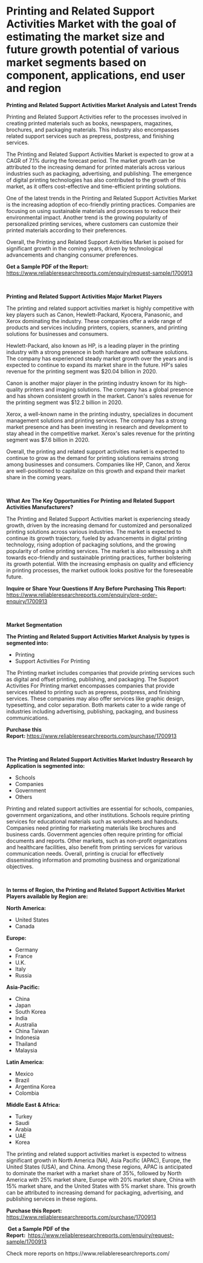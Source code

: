 <p><h1>Printing and Related Support Activities Market with the goal of estimating the market size and future growth potential of various market segments based on component, applications, end user and region</h1></p><p><strong>Printing and Related Support Activities Market Analysis and Latest Trends</strong></p>
<p><p>Printing and Related Support Activities refer to the processes involved in creating printed materials such as books, newspapers, magazines, brochures, and packaging materials. This industry also encompasses related support services such as prepress, postpress, and finishing services.</p><p>The Printing and Related Support Activities Market is expected to grow at a CAGR of 7.1% during the forecast period. The market growth can be attributed to the increasing demand for printed materials across various industries such as packaging, advertising, and publishing. The emergence of digital printing technologies has also contributed to the growth of this market, as it offers cost-effective and time-efficient printing solutions.</p><p>One of the latest trends in the Printing and Related Support Activities Market is the increasing adoption of eco-friendly printing practices. Companies are focusing on using sustainable materials and processes to reduce their environmental impact. Another trend is the growing popularity of personalized printing services, where customers can customize their printed materials according to their preferences.</p><p>Overall, the Printing and Related Support Activities Market is poised for significant growth in the coming years, driven by technological advancements and changing consumer preferences.</p></p>
<p><strong>Get a Sample PDF of the Report:&nbsp;</strong> <a href="https://www.reliableresearchreports.com/enquiry/request-sample/1700913">https://www.reliableresearchreports.com/enquiry/request-sample/1700913</a></p>
<p>&nbsp;</p>
<p><strong>Printing and Related Support Activities Major Market Players</strong></p>
<p><p>The printing and related support activities market is highly competitive with key players such as Canon, Hewlett-Packard, Kyocera, Panasonic, and Xerox dominating the industry. These companies offer a wide range of products and services including printers, copiers, scanners, and printing solutions for businesses and consumers.</p><p>Hewlett-Packard, also known as HP, is a leading player in the printing industry with a strong presence in both hardware and software solutions. The company has experienced steady market growth over the years and is expected to continue to expand its market share in the future. HP's sales revenue for the printing segment was $20.04 billion in 2020.</p><p>Canon is another major player in the printing industry known for its high-quality printers and imaging solutions. The company has a global presence and has shown consistent growth in the market. Canon's sales revenue for the printing segment was $12.2 billion in 2020.</p><p>Xerox, a well-known name in the printing industry, specializes in document management solutions and printing services. The company has a strong market presence and has been investing in research and development to stay ahead in the competitive market. Xerox's sales revenue for the printing segment was $7.6 billion in 2020.</p><p>Overall, the printing and related support activities market is expected to continue to grow as the demand for printing solutions remains strong among businesses and consumers. Companies like HP, Canon, and Xerox are well-positioned to capitalize on this growth and expand their market share in the coming years.</p></p>
<p>&nbsp;</p>
<p><strong>What Are The Key Opportunities For Printing and Related Support Activities Manufacturers?</strong></p>
<p><p>The Printing and Related Support Activities market is experiencing steady growth, driven by the increasing demand for customized and personalized printing solutions across various industries. The market is expected to continue its growth trajectory, fueled by advancements in digital printing technology, rising adoption of packaging solutions, and the growing popularity of online printing services. The market is also witnessing a shift towards eco-friendly and sustainable printing practices, further bolstering its growth potential. With the increasing emphasis on quality and efficiency in printing processes, the market outlook looks positive for the foreseeable future.</p></p>
<p><strong>Inquire or Share Your Questions If Any Before Purchasing This Report:</strong> <a href="https://www.reliableresearchreports.com/enquiry/pre-order-enquiry/1700913">https://www.reliableresearchreports.com/enquiry/pre-order-enquiry/1700913</a></p>
<p>&nbsp;</p>
<p><strong>Market Segmentation</strong></p>
<p><strong>The Printing and Related Support Activities Market Analysis by types is segmented into:</strong></p>
<p><ul><li>Printing</li><li>Support Activities For Printing</li></ul></p>
<p><p>The Printing market includes companies that provide printing services such as digital and offset printing, publishing, and packaging. The Support Activities For Printing market encompasses companies that provide services related to printing such as prepress, postpress, and finishing services. These companies may also offer services like graphic design, typesetting, and color separation. Both markets cater to a wide range of industries including advertising, publishing, packaging, and business communications.</p></p>
<p><strong>Purchase this Report:&nbsp;</strong><a href="https://www.reliableresearchreports.com/purchase/1700913">https://www.reliableresearchreports.com/purchase/1700913</a></p>
<p>&nbsp;</p>
<p><strong>The Printing and Related Support Activities Market Industry Research by Application is segmented into:</strong></p>
<p><ul><li>Schools</li><li>Companies</li><li>Government</li><li>Others</li></ul></p>
<p><p>Printing and related support activities are essential for schools, companies, government organizations, and other institutions. Schools require printing services for educational materials such as worksheets and handouts. Companies need printing for marketing materials like brochures and business cards. Government agencies often require printing for official documents and reports. Other markets, such as non-profit organizations and healthcare facilities, also benefit from printing services for various communication needs. Overall, printing is crucial for effectively disseminating information and promoting business and organizational objectives.</p></p>
<p>&nbsp;</p>
<p><strong>In terms of Region, the Printing and Related Support Activities Market Players available by Region are:</strong></p>
<p>
    <p> <strong> North America: </strong>
        <ul>
            <li>United States</li>
            <li>Canada</li>
        </ul>
        </p> 
    <p> <strong> Europe: </strong>
        <ul>
            <li>Germany</li>
            <li>France</li>
            <li>U.K.</li>
            <li>Italy</li>
            <li>Russia</li>
        </ul>
        </p> 
    <p> <strong> Asia-Pacific: </strong>
        <ul>
            <li>China</li>
            <li>Japan</li>
            <li>South Korea</li>
            <li>India</li>
            <li>Australia</li>
            <li>China Taiwan</li>
            <li>Indonesia</li>
            <li>Thailand</li>
            <li>Malaysia</li>
        </ul>
        </p> 
    <p> <strong> Latin America: </strong>
        <ul>
            <li>Mexico</li>
            <li>Brazil</li>
            <li>Argentina Korea</li>
            <li>Colombia</li>
        </ul>
        </p> 
    <p> <strong> Middle East & Africa: </strong>
        <ul>
            <li>Turkey</li>
            <li>Saudi</li>
            <li>Arabia</li>
            <li>UAE</li>
            <li>Korea</li>
        </ul>
    </p>
    </p>
<p><p>The printing and related support activities market is expected to witness significant growth in North America (NA), Asia Pacific (APAC), Europe, the United States (USA), and China. Among these regions, APAC is anticipated to dominate the market with a market share of 35%, followed by North America with 25% market share, Europe with 20% market share, China with 15% market share, and the United States with 5% market share. This growth can be attributed to increasing demand for packaging, advertising, and publishing services in these regions.</p></p>
<p><strong>Purchase this Report: </strong><a href="https://www.reliableresearchreports.com/purchase/1700913">https://www.reliableresearchreports.com/purchase/1700913</a></p>
<p>&nbsp;<strong>Get a Sample PDF of the Report:&nbsp;&nbsp;</strong><a href="https://www.reliableresearchreports.com/enquiry/request-sample/1700913">https://www.reliableresearchreports.com/enquiry/request-sample/1700913</a></p>
<p><strong></strong></p>
<p>Check more reports on https://www.reliableresearchreports.com/</p>
